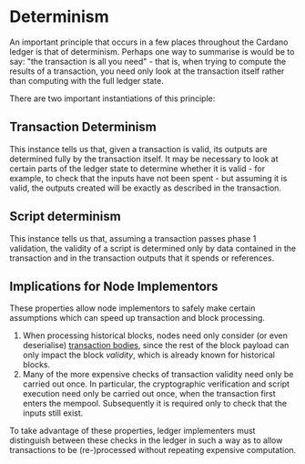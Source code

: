# Determinism

An important principle that occurs in a few places throughout the Cardano ledger
is that of determinism. Perhaps one way to summarise is would be to say: "the
transaction is all you need" - that is, when trying to compute the results of
a transaction, you need only look at the transaction itself rather than
computing with the full ledger state.

There are two important instantiations of this principle:

## Transaction Determinism

This instance tells us that, given a transaction is valid, its outputs are
determined fully by the transaction itself. It may be necessary to look at
certain parts of the ledger state to determine whether it is valid - for
example, to check that the inputs have not been spent - but assuming it is
valid, the outputs created will be exactly as described in the transaction.

## Script determinism

This instance tells us that, assuming a transaction passes phase 1 validation,
the validity of a script is determined only by data contained in the transaction
and in the transaction outputs that it spends or references.

## Implications for Node Implementors

These properties allow node implementors to safely make certain assumptions
which can speed up transaction and block processing.

1. When processing historical blocks, nodes need only consider (or even
   deserialise) [transaction bodies](./blocks.md), since the rest of the
   block payload can only impact the block _validity_, which is already known
   for historical blocks.
2. Many of the more expensive checks of transaction validity need only be
   carried out once. In particular, the cryptographic verification and script
   execution need only be carried out once, when the transaction first enters
   the mempool. Subsequently it is required only to check that the inputs still
   exist.

To take advantage of these properties, ledger implementers must distinguish
between these checks in the ledger in such a way as to allow transactions to be
(re-)processed without repeating expensive computation.
